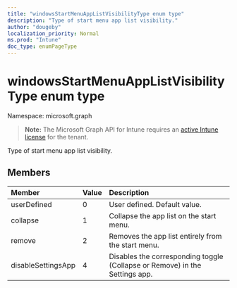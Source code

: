 ```yaml
---
title: "windowsStartMenuAppListVisibilityType enum type"
description: "Type of start menu app list visibility."
author: "dougeby"
localization_priority: Normal
ms.prod: "Intune"
doc_type: enumPageType
---
```


# windowsStartMenuAppListVisibilityType enum type

Namespace: microsoft.graph

> **Note:** The Microsoft Graph API for Intune requires an [active Intune license](https://go.microsoft.com/fwlink/?linkid=839381) for the tenant.

Type of start menu app list visibility.

## Members
|Member|Value|Description|
|:---|:---|:---|
|userDefined|0|User defined. Default value.|
|collapse|1|Collapse the app list on the start menu.|
|remove|2|Removes the app list entirely from the start menu.|
|disableSettingsApp|4|Disables the corresponding toggle (Collapse or Remove) in the Settings app.|




